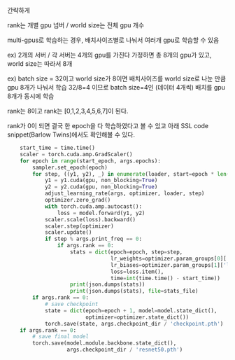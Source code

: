 간략하게

rank는 개별 gpu 넘버 / world size는 전체 gpu 개수

multi-gpus로 학습하는 경우, 배치사이즈별로 나눠서 여러개 gpu로 학습할 수 있음

ex) 2개의 서버 / 각 서버는 4개의 gpu를 가진다 가정하면
총 8개의 gpu가 있고, world size는 따라서 8개

ex) batch size  = 32이고 world size가 8이면 
배치사이즈를 world size로 나눈 만큼 gpu 8개가 나눠서 학습
32/8=4 이므로 batch size=4인 (데이터 4개씩) 배치를 gpu 8개가 동시에 학습

rank는 8이고 rank는 [0,1,2,3,4,5,6,7]이 된다.

rank가 0이 되면 결국 한 epoch을 다 학습하였다고 볼 수 있고 아래 SSL code snippet(Barlow Twins)에서도 확인해볼 수 있다.


```python
    start_time = time.time()
    scaler = torch.cuda.amp.GradScaler()
    for epoch in range(start_epoch, args.epochs):
        sampler.set_epoch(epoch)
        for step, ((y1, y2), _) in enumerate(loader, start=epoch * len(loader)):
            y1 = y1.cuda(gpu, non_blocking=True)
            y2 = y2.cuda(gpu, non_blocking=True)
            adjust_learning_rate(args, optimizer, loader, step)
            optimizer.zero_grad()
            with torch.cuda.amp.autocast():
                loss = model.forward(y1, y2)
            scaler.scale(loss).backward()
            scaler.step(optimizer)
            scaler.update()
            if step % args.print_freq == 0:
                if args.rank == 0:
                    stats = dict(epoch=epoch, step=step,
                                 lr_weights=optimizer.param_groups[0]['lr'],
                                 lr_biases=optimizer.param_groups[1]['lr'],
                                 loss=loss.item(),
                                 time=int(time.time() - start_time))
                    print(json.dumps(stats))
                    print(json.dumps(stats), file=stats_file)
        if args.rank == 0:
            # save checkpoint
            state = dict(epoch=epoch + 1, model=model.state_dict(),
                         optimizer=optimizer.state_dict())
            torch.save(state, args.checkpoint_dir / 'checkpoint.pth')
    if args.rank == 0:
        # save final model
        torch.save(model.module.backbone.state_dict(),
                   args.checkpoint_dir / 'resnet50.pth')
```

